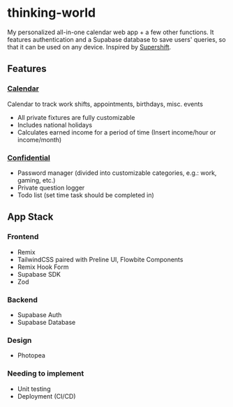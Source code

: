 # thinking-world

My personalized all-in-one calendar web app + a few other functions.
It features authentication and a Supabase database to save users' queries, so that it can be used on any device.
Inspired by [Supershift](https://supershift.app/).

## Features

### <u>Calendar</u>

Calendar to track work shifts, appointments, birthdays, misc. events

- All private fixtures are fully customizable
- Includes national holidays
- Calculates earned income for a period of time (Insert income/hour or income/month)

### <u>Confidential</u>

- Password manager (divided into customizable categories, e.g.: work, gaming, etc.)
- Private question logger
- Todo list (set time task should be completed in)

## App Stack

### Frontend

- Remix
- TailwindCSS paired with Preline UI, Flowbite Components
- Remix Hook Form
- Supabase SDK
- Zod

### Backend

- Supabase Auth
- Supabase Database

### Design

- Photopea

### Needing to implement

- Unit testing
- Deployment (CI/CD)
